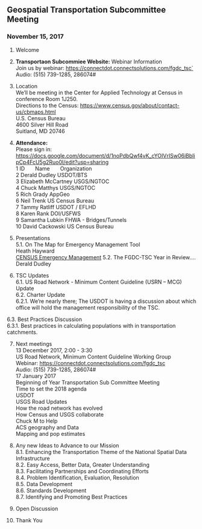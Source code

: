 
## Geospatial Transportation Subcommittee Meeting
### November 15, 2017    

1.	Welcome   

2.	**Transportaon Subcommiee Website:** Webinar Information      
Join us by webinar: https://connectdot.connectsolutions.com/fgdc_tsc`   
Audio: (515) 739-1285, 286074#   

3.	Location   
We’ll  be meeting in the Center for Applied Technology at Census in conference Room 1J250.    
Directions to the Census: https://www.census.gov/about/contact-us/cbmaps.html  
U.S. Census Bureau  
4600 Silver Hill Road  
Suitland, MD 20746  

4.	**Attendance:**     
Please sign in: https://docs.google.com/document/d/1noPdbQwf4vK_cYOIVrISw06iBbIipCp4FcU5g2Ruo0I/edit?usp=sharing   
1 ID &nbsp; &nbsp; &nbsp; Name &nbsp; &nbsp; &nbsp; Organization     
2 Derald Dudley   USDOT/BTS    
3	Elizabeth McCartney		USGS/NGTOC   
4	Chuck Matthys	 USGS/NGTOC  
5	Rich Grady		AppGeo  
6	Neil Trenk		US Census Bureau  
7	Tammy Ratliff		USDOT / EFLHD  
8	Karen Rank		DOI/USFWS  
9	Samantha Lubkin		FHWA - Bridges/Tunnels  
10	David Cackowski		US Census Bureau  

5.	Presentations   
5.1.	On The Map for Emergency Management Tool   
Heath Hayward  
[CENSUS Emergency Management](https://communities.geoplatform.gov/ngda-transportation/wp-content/uploads/2019/02/tsc_pres_20171115_emergency_management.pptx)
5.2.	The FGDC-TSC Year in Review….  
Derald Dudley  

6.	TSC Updates  
6.1.	US Road Network - Minimum Content Guideline (USRN – MCG) Update  
6.2.	Charter Update  
6.2.1.	We’re nearly there;  The USDOT is having a discussion about which office will hold the management responsibility of the TSC.  

6.3.	Best Practices Discussion  
6.3.1.	Best practices in calculating populations with in transportation catchments.  

7.	Next meetings  
13 December 2017, 2:00 - 3:30   
US Road Network, Minimum Content Guideline Working Group  
Webinar: https://connectdot.connectsolutions.com/fgdc_tsc  
Audio: (515) 739-1285, 286074#  
17 January 2017  
Beginning of Year Transportation Sub Committee Meeting  
Time to set the 2018 agenda  
USDOT  
USGS Road Updates  
How the road network has evolved  
How Census and USGS collaborate  
Chuck M to Help  
ACS geography and Data  
Mapping and pop estimates  

8.	Any new Ideas to Advance to our Mission  
8.1.	Enhancing the Transportation Theme of the National Spatial Data Infrastructure  
8.2.	Easy Access, Better Data, Greater Understanding  
8.3.	Facilitating Partnerships and Coordinating Efforts  
8.4.	Problem Identification, Evaluation, Resolution  
8.5.	Data Development  
8.6.	Standards Development  
8.7.	Identifying and Promoting Best Practices  

9.	Open Discussion  

10.	Thank You  
